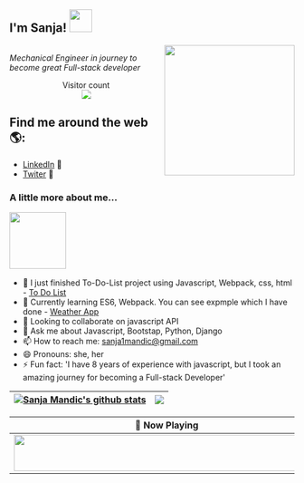 <div style = 'display: flex; align-items: center'><h2>I'm Sanja! <img src="https://c.tenor.com/xBymNb6cXyoAAAAi/kondochan-wave.gif" width="40"></h2></div>

<img align='right' src="https://i.pinimg.com/originals/7f/40/af/7f40afc019acbd8617c0da88b4a1aa24.png" width="230">
<p><em>Mechanical Engineer in journey to become great Full-stack developer</em></p>

<p align="center"> 
  Visitor count<br>
  <img style ='filter: contrast(160%);' src="https://profile-counter.glitch.me/Sanja969/count.svg" />
</p>

## Find me around the web 🌎: 

- <a href="https://www.linkedin.com/in/monicampowell/">LinkedIn</a> 💼
- <a href="https://twitter.com/SanjaMandic42">Twiter</a> 🚀

### <p>A little more about me...</p><img src="https://cdn.dribbble.com/users/285475/screenshots/2640600/apple_dribbble.gif" width="100">
  - 🔭 I just finished To-Do-List project using Javascript, Webpack, css, html - <a href ='https://sanja969.github.io/To-Do-List/'>To Do List</a>
  - 🌱 Currently learning ES6, Webpack. You can see expmple which I have done - <a href ='https://sanja969.github.io/Weather-app/'>Weather App</a>
  - 👯 Looking to collaborate on javascript API
  - 💬 Ask me about Javascript, Bootstap, Python, Django
  - 📫 How to reach me: sanja1mandic@gmail.com
  - 😄 Pronouns: she, her
  - ⚡ Fun fact: 'I have 8 years of experience with javascript, but I took an amazing journey for becoming a Full-stack Developer'


<!--END_SECTION:waka-->
<!-- [![Anurag's GitHub stats](https://github-readme-stats.vercel.app/api?username=Sanja969)](https://github.com/anuraghazra/github-readme-stats) -->

| <a href="https://github.com/anuraghazra/github-readme-stats"><img align="center" src="https://github-readme-stats.vercel.app/api?username=Sanja969&show_icons=true&include_all_commits=true&theme=buefy&hide_border=true" alt="Sanja Mandic's github stats" /></a> | <a href="https://github.com/anuraghazra/github-readme-stats"><img align="center" src="https://github-readme-stats.vercel.app/api/top-langs/?username=Sanja969&layout=compact&theme=buefy&hide_border=true" /></a> |
| ------------- | ------------- |

| 🎵 Now Playing                                                                                                                    |
| ------------------------------------------------------------------------------------------------------------------------------ |
| <a href="https://status.nmoo.dev/now-playing?open"><img src="https://status.nmoo.dev/now-playing" width="540" height="64"></a> |
